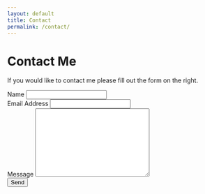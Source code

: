 ```yaml
---
layout: default
title: Contact
permalink: /contact/
---
```


<div id="contact">
  <h1 class="pageTitle">Contact Me</h1>
  <div class="contactContent">
  <p class="intro"> If you would like to contact me please fill out the form on
	  the right.
  </p>
  </div>
  <form action="http://formspree.io/mchristen96@gmail.com"
  method="POST">
    <label for="name">Name</label>    
    <input type="text" id="name" name="name" class="full-width"><br>
    <label for="email">Email Address</label>
    <input type="email" id="email" name="_replyto" class="full-width"><br>
    <label for="message">Message</label>
    <textarea name="message" id="message" cols="30" rows="10" class="full-width"></textarea><br>
    <input type="submit" value="Send" class="button">
  </form>
</div>
